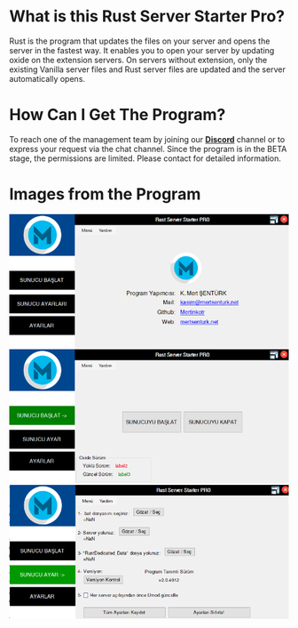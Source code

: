 # What is this Rust Server Starter Pro?
Rust is the program that updates the files on your server and opens the server in the fastest way. It enables you to open your server by updating oxide on the extension servers. On servers without extension, only the existing Vanilla server files and Rust server files are updated and the server automatically opens.

# How Can I Get The Program?
To reach one of the management team by joining our [**Discord**](https://discord.gg/czrWVxgMJu) channel or to express your request via the chat channel. Since the program is in the BETA stage, the permissions are limited. Please contact for detailed information.

# Images from the Program
![enter image description here](https://github.com/mertinkotr/rust-server-starter-pro/blob/main/mainform.png)
![enter image description here](https://github.com/mertinkotr/rust-server-starter-pro/blob/main/start-menu.png)
![enter image description here](https://github.com/mertinkotr/rust-server-starter-pro/blob/main/server-settings.png)
